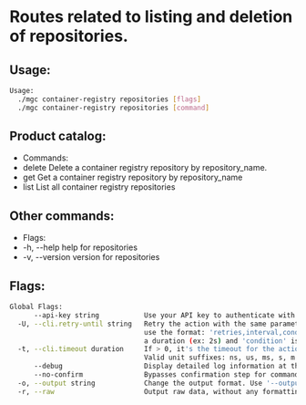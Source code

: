 # Routes related to listing and deletion of repositories.

## Usage:
```bash
Usage:
  ./mgc container-registry repositories [flags]
  ./mgc container-registry repositories [command]
```

## Product catalog:
- Commands:
- delete      Delete a container registry repository by repository_name.
- get         Get a container registry repository by repository_name
- list        List all container registry repositories

## Other commands:
- Flags:
- -h, --help      help for repositories
- -v, --version   version for repositories

## Flags:
```bash
Global Flags:
      --api-key string           Use your API key to authenticate with the API
  -U, --cli.retry-until string   Retry the action with the same parameters until the given condition is met. The flag parameters
                                 use the format: 'retries,interval,condition', where 'retries' is a positive integer, 'interval' is
                                 a duration (ex: 2s) and 'condition' is a 'engine=value' pair such as "jsonpath=expression"
  -t, --cli.timeout duration     If > 0, it's the timeout for the action execution. It's specified as numbers and unit suffix.
                                 Valid unit suffixes: ns, us, ms, s, m and h. Examples: 300ms, 1m30s
      --debug                    Display detailed log information at the debug level
      --no-confirm               Bypasses confirmation step for commands that ask a confirmation from the user
  -o, --output string            Change the output format. Use '--output=help' to know more details.
  -r, --raw                      Output raw data, without any formatting or coloring
```

